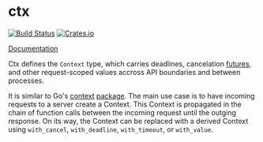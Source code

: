 # ctx

[![Build Status](https://travis-ci.org/rkusa/ctx.svg?branch=master)](https://travis-ci.org/rkusa/ctx)
[![Crates.io](https://img.shields.io/crates/v/ctx.svg?maxAge=2592000)](https://crates.io/crates/ctx)

[Documentation](https://docs.rs/ctx)

Ctx defines the `Context` type, which carries deadlines, cancelation [futures](https://github.com/alexcrichton/futures-rs), and other request-scoped values accross API boundaries and between processes.

It is similar to Go's [context](https://blog.golang.org/context) [package](https://golang.org/pkg/context/). The main use case is to have incoming requests to a server create a Context. This Context is propagated in the chain of function calls between the incoming request until the outging response. On its way, the Context can be replaced with a derived Context using `with_cancel`, `with_deadline`, `with_timeout`, or `with_value`.



